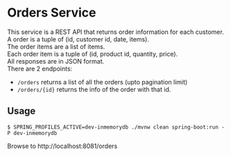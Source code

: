 # Orders Service

This service is a REST API that returns order information for each customer.  
A order is a tuple of (id, customer id, date, items).  
The order items are a list of items.  
Each order item is a tuple of (id, product id, quantity, price).  
All responses are in JSON format.  
There are 2 endpoints:
- `/orders` returns a list of all the orders (upto pagination limit)
- `/orders/{id}` returns the info of the order with that id.

## Usage

```
$ SPRING_PROFILES_ACTIVE=dev-inmemorydb ./mvnw clean spring-boot:run -P dev-inmemorydb
```

Browse to http://localhost:8081/orders
